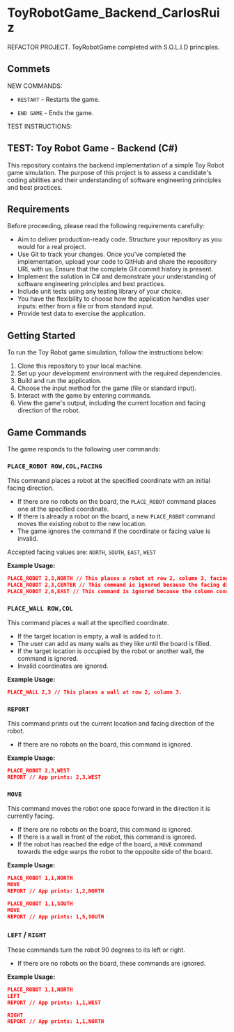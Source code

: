 # ToyRobotGame_Backend_CarlosRuiz

REFACTOR PROJECT. ToyRobotGame completed with S.O.L.I.D principles.

## Commets
NEW COMMANDS:

- `RESTART` - Restarts the game.

- `END GAME` - Ends the game.

TEST INSTRUCTIONS:
## TEST: Toy Robot Game - Backend (C#)

This repository contains the backend implementation of a simple Toy Robot game simulation. The purpose of this project is to assess a candidate's coding abilities and their understanding of software engineering principles and best practices.

## Requirements

Before proceeding, please read the following requirements carefully:

- Aim to deliver production-ready code. Structure your repository as you would for a real project.
- Use Git to track your changes. Once you've completed the implementation, upload your code to GitHub and share the repository URL with us. Ensure that the complete Git commit history is present.
- Implement the solution in C# and demonstrate your understanding of software engineering principles and best practices.
- Include unit tests using any testing library of your choice.
- You have the flexibility to choose how the application handles user inputs: either from a file or from standard input.
- Provide test data to exercise the application.

## Getting Started

To run the Toy Robot game simulation, follow the instructions below:

1. Clone this repository to your local machine.
2. Set up your development environment with the required dependencies.
3. Build and run the application.
4. Choose the input method for the game (file or standard input).
5. Interact with the game by entering commands.
6. View the game's output, including the current location and facing direction of the robot.

## Game Commands

The game responds to the following user commands:

### `PLACE_ROBOT ROW,COL,FACING`

This command places a robot at the specified coordinate with an initial facing direction.

- If there are no robots on the board, the `PLACE_ROBOT` command places one at the specified coordinate.
- If there is already a robot on the board, a new `PLACE_ROBOT` command moves the existing robot to the new location.
- The game ignores the command if the coordinate or facing value is invalid.

Accepted facing values are: `NORTH`, `SOUTH`, `EAST`, `WEST`

**Example Usage:**
```json
PLACE_ROBOT 2,3,NORTH // This places a robot at row 2, column 3, facing North.
PLACE_ROBOT 2,3,CENTER // This command is ignored because the facing direction is invalid.
PLACE_ROBOT 2,6,EAST // This command is ignored because the column coordinate is invalid.
```


### `PLACE_WALL ROW,COL`

This command places a wall at the specified coordinate.

- If the target location is empty, a wall is added to it.
- The user can add as many walls as they like until the board is filled.
- If the target location is occupied by the robot or another wall, the command is ignored.
- Invalid coordinates are ignored.

**Example Usage:**
```json
PLACE_WALL 2,3 // This places a wall at row 2, column 3.
```

### `REPORT`

This command prints out the current location and facing direction of the robot.

- If there are no robots on the board, this command is ignored.

**Example Usage:**
```json
PLACE_ROBOT 2,3,WEST
REPORT // App prints: 2,3,WEST
```

### `MOVE`

This command moves the robot one space forward in the direction it is currently facing.

- If there are no robots on the board, this command is ignored.
- If there is a wall in front of the robot, this command is ignored.
- If the robot has reached the edge of the board, a `MOVE` command towards the edge warps the robot to the opposite side of the board.

**Example Usage:**
```json
PLACE_ROBOT 1,1,NORTH
MOVE
REPORT // App prints: 1,2,NORTH

PLACE_ROBOT 1,1,SOUTH
MOVE
REPORT // App prints: 1,5,SOUTH
```

### `LEFT` / `RIGHT`

These commands turn the robot 90 degrees to its left or right.

- If there are no robots on the board, these commands are ignored.

**Example Usage:**
```json
PLACE_ROBOT 1,1,NORTH
LEFT
REPORT // App prints: 1,1,WEST

RIGHT
REPORT // App prints: 1,1,NORTH
```
